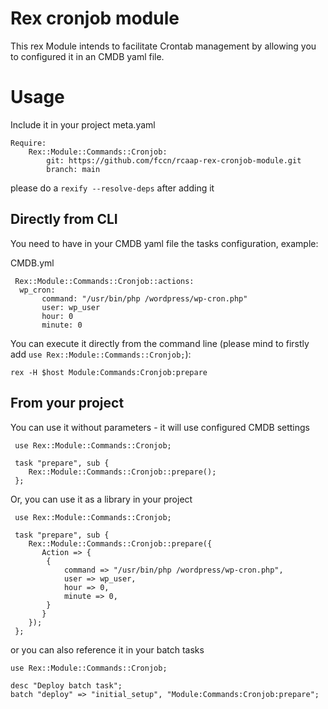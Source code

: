 # Rex cronjob module

This rex Module intends to facilitate Crontab management by allowing you to configured it in an CMDB yaml file.

# Usage

Include it in your project meta.yaml
```
Require:
    Rex::Module::Commands::Cronjob:
        git: https://github.com/fccn/rcaap-rex-cronjob-module.git
        branch: main
```

please do a `rexify --resolve-deps` after adding it

## Directly from CLI

You need to have in your CMDB yaml file the tasks configuration, example:

CMDB.yml
```
 Rex::Module::Commands::Cronjob::actions:
  wp_cron:
       command: "/usr/bin/php /wordpress/wp-cron.php"
       user: wp_user
       hour: 0
       minute: 0
```

You can execute it directly from the command line (please mind to firstly add `use Rex::Module::Commands::Cronjob;`):
```
rex -H $host Module:Commands:Cronjob:prepare
```

## From your project

You can use it without parameters - it will use configured CMDB settings
```
 use Rex::Module::Commands::Cronjob;
    
 task "prepare", sub {
    Rex::Module::Commands::Cronjob::prepare();
 };
 ```


Or, you can use it as a library in your project
```
 use Rex::Module::Commands::Cronjob;
    
 task "prepare", sub {
    Rex::Module::Commands::Cronjob::prepare({
       Action => {
        {
            command => "/usr/bin/php /wordpress/wp-cron.php",
            user => wp_user,
            hour => 0,
            minute => 0,
        }  
       }
    });
 };
 ```
 
 or you can also reference it in your batch tasks
 
 ```
 use Rex::Module::Commands::Cronjob;
 
 desc "Deploy batch task";
 batch "deploy" => "initial_setup", "Module:Commands:Cronjob:prepare";
 ``` 
